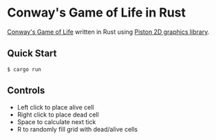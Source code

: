 # Conway's Game of Life in Rust
[Conway's Game of Life](https://en.wikipedia.org/wiki/Conway%27s_Game_of_Life) written in Rust using [Piston 2D graphics library](https://github.com/pistondevelopers/graphics).

## Quick Start
```console
$ cargo run
```

## Controls
- Left click to place alive cell
- Right click to place dead cell
- Space to calculate next tick
- R to randomly fill grid with dead/alive cells